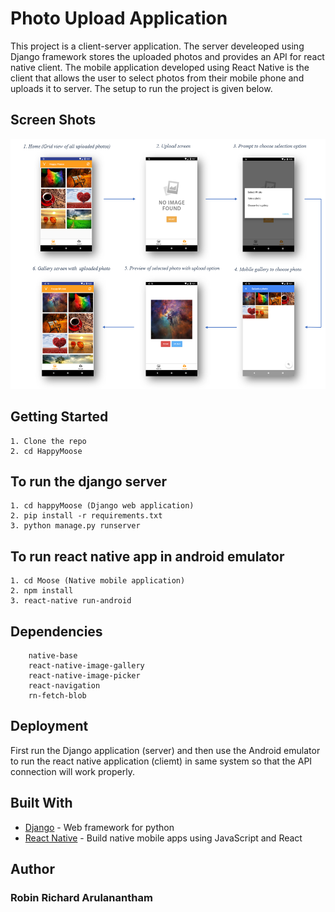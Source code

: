 # Photo Upload Application

This project is a client-server application. The server develeoped using Django framework stores the uploaded photos and provides an API for react native client. The mobile application developed using React Native is the client that allows the user to select photos from their mobile phone and uploads it to server. The setup to run the project is given below. 

## Screen Shots
<img src="/screenshot/screenshot.PNG" width="800" height="400" />

## Getting Started


```
1. Clone the repo
2. cd HappyMoose
```
## To run the django server
```
1. cd happyMoose (Django web application)
2. pip install -r requirements.txt
3. python manage.py runserver
```
## To run react native app in android emulator
```
1. cd Moose (Native mobile application)
2. npm install
3. react-native run-android
```
## Dependencies

```
    native-base
    react-native-image-gallery
    react-native-image-picker
    react-navigation
    rn-fetch-blob
```


## Deployment

First run the Django application (server) and then use the Android emulator to run the react native application (cliemt) in same system so that the API connection will work properly.

## Built With

* [Django](https://docs.djangoproject.com/en/2.1/intro/) - Web framework for python
* [React Native](https://facebook.github.io/react-native/docs/getting-started.html) - Build native mobile apps using JavaScript and React

## Author

### Robin Richard Arulanantham 

<!-- ## License

This project is licensed under the MIT License - see the [LICENSE.md](LICENSE.md) file for details -->


